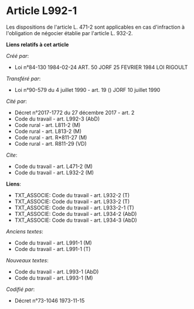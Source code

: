 # Article L992-1

Les dispositions de l'article L. 471-2 sont applicables en cas d'infraction à l'obligation de négocier établie par l'article
L. 932-2.

**Liens relatifs à cet article**

_Créé par_:

  - Loi n°84-130 1984-02-24 ART. 50 JORF 25 FEVRIER 1984 LOI RIGOULT

_Transféré par_:

  - Loi n°90-579 du 4 juillet 1990 - art. 19 () JORF 10 juillet 1990

_Cité par_:

  - Décret n°2017-1772 du 27 décembre 2017 - art. 2
  - Code du travail - art. L992-3 (AbD)
  - Code rural - art. L811-2 (M)
  - Code rural - art. L813-2 (M)
  - Code rural - art. R*811-27 (M)
  - Code rural - art. R811-29 (VD)

_Cite_:

  - Code du travail - art. L471-2 (M)
  - Code du travail - art. L932-2 (M)

**Liens**:

  - TXT_ASSOCIE: Code du travail - art. L932-2 (T)
  - TXT_ASSOCIE: Code du travail - art. L933-2 (T)
  - TXT_ASSOCIE: Code du travail - art. L933-2-1 (T)
  - TXT_ASSOCIE: Code du travail - art. L934-2 (AbD)
  - TXT_ASSOCIE: Code du travail - art. L934-3 (AbD)

_Anciens textes_:

  - Code du travail - art. L991-1 (M)
  - Code du travail - art. L991-1 (T)

_Nouveaux textes_:

  - Code du travail - art. L993-1 (AbD)
  - Code du travail - art. L993-1 (M)

_Codifié par_:

  - Décret n°73-1046 1973-11-15

